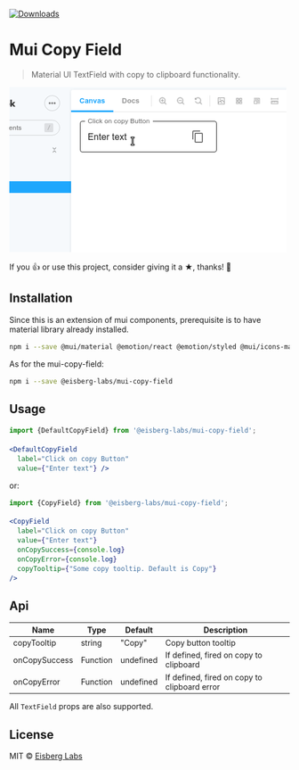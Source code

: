 [![Downloads](http://img.shields.io/npm/dm/@eisberg-labs/mui-copy-field.svg)](https://npmjs.org/package/@eisberg-labs/mui-copy-field)
# Mui Copy Field
> Material UI TextField with copy to clipboard functionality.

![Example](https://raw.githubusercontent.com/eisberg-labs/react-components/main/packages/mui-copy-field/docs/demo.gif)

If you 👍 or use this project, consider giving it a ★, thanks! 🙌

## Installation
Since this is an extension of mui components, prerequisite is to have material library already installed.  

```bash
npm i --save @mui/material @emotion/react @emotion/styled @mui/icons-material
```

As for the mui-copy-field:  

```bash
npm i --save @eisberg-labs/mui-copy-field
```

## Usage
```jsx
import {DefaultCopyField} from '@eisberg-labs/mui-copy-field';

<DefaultCopyField
  label="Click on copy Button"
  value={"Enter text"} />
```

or:  

```jsx
import {CopyField} from '@eisberg-labs/mui-copy-field';

<CopyField
  label="Click on copy Button"
  value={"Enter text"}
  onCopySuccess={console.log}
  onCopyError={console.log}
  copyTooltip={"Some copy tooltip. Default is Copy"}
/>
```

## Api

Name | Type | Default | Description
----------|------|-----------|----------
copyTooltip | string | "Copy" | Copy button tooltip
onCopySuccess | Function | undefined | If defined, fired on copy to clipboard
onCopyError | Function | undefined | If defined, fired on copy to clipboard error

All `TextField` props are also supported.  

## License
MIT © [Eisberg Labs](http://www.eisberg-labs.com)
